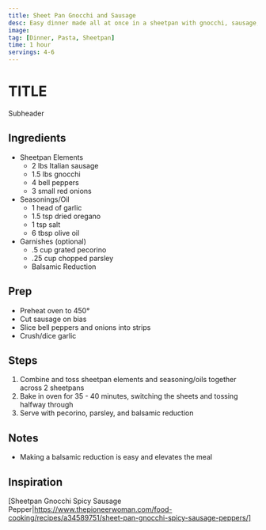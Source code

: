 ```yaml
---
title: Sheet Pan Gnocchi and Sausage
desc: Easy dinner made all at once in a sheetpan with gnocchi, sausage, and bell peppers
image:
tag: [Dinner, Pasta, Sheetpan]
time: 1 hour
servings: 4-6
---
```

# TITLE
Subheader

## Ingredients
- Sheetpan Elements
  - 2 lbs Italian sausage
  - 1.5 lbs gnocchi
  - 4 bell peppers
  - 3 small red onions
- Seasonings/Oil
  - 1 head of garlic
  - 1.5 tsp dried oregano
  - 1 tsp salt
  - 6 tbsp olive oil
- Garnishes (optional)
  - .5 cup grated pecorino
  - .25 cup chopped parsley
  - Balsamic Reduction

## Prep
- Preheat oven to 450&deg;
- Cut sausage on bias
- Slice bell peppers and onions into strips
- Crush/dice garlic

## Steps
1. Combine and toss sheetpan elements and seasoning/oils together across 2 sheetpans
2. Bake in oven for 35 - 40 minutes, switching the sheets and tossing halfway through
3. Serve with pecorino, parsley, and balsamic reduction

## Notes
- Making a balsamic reduction is easy and elevates the meal

## Inspiration
[Sheetpan Gnocchi Spicy Sausage Pepper|https://www.thepioneerwoman.com/food-cooking/recipes/a34589751/sheet-pan-gnocchi-spicy-sausage-peppers/]
